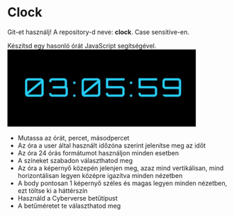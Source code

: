 # Clock

Git-et használj! A repository-d neve: **clock**. Case sensitive-en.

Készítsd egy hasonló órát JavaScript segítségével.   
![Clock](./clock.jpg)

- Mutassa az órát, percet, másodpercet
- Az óra a user által használt időzóna szerint jelenítse meg az időt
- Az óra 24 órás formátumot használjon minden esetben
- A színeket szabadon választhatod meg
- Az óra a képernyő közepén jelenjen meg, azaz mind vertikálisan, mind horizontálisan legyen középre igazítva minden nézetben
- A body pontosan 1 képernyő széles és magas legyen minden nézetben, ezt töltse ki a háttérszín
- Használd a Cyberverse betűtípust
- A betűméretet te választhatod meg

